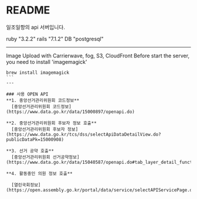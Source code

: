 # README

일조일항의 api 서버입니다.

ruby "3.2.2"
rails "7.1.2"
DB "postgresql"

---

Image Upload with Carrierwave, fog, S3, CloudFront
Before start the server, you need to install 'imagemagick'

````
brew install imagemagick
```
---

### 사용 OPEN API
**1. 중앙선거관리위원회 코드정보**
  [중앙선거관리위원회 코드정보](https://www.data.go.kr/data/15000897/openapi.do)

**2. 중앙선거관리위원회 후보자 정보 호출**
  [중앙선거관리위원회 후보자 정보](https://www.data.go.kr/tcs/dss/selectApiDataDetailView.do?publicDataPk=15000908)

**3. 선거 공약 호출**
  [중앙선거관리위원회 선거공약정보](https://www.data.go.kr/data/15040587/openapi.do#tab_layer_detail_function)

**4. 활동중인 의원 정보 호출**

  [열린국회정보](https://open.assembly.go.kr/portal/data/service/selectAPIServicePage.do/OWSSC6001134T516707#none)
````
